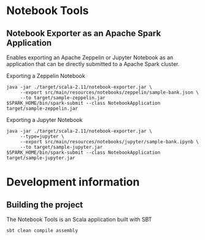 # Notebook Tools

## Notebook Exporter as an Apache Spark Application

Enables exporting an Apache Zeppelin or Jupyter Notebook as an application that can be directly submitted to a Apache Spark cluster.

Exporting a Zeppelin Notebook

```
java -jar ./target/scala-2.11/notebook-exporter.jar \
     --export src/main/resources/notebooks/zeppelin/sample-bank.json \
     --to target/sample-zeppelin.jar
$SPARK_HOME/bin/spark-submit --class NotebookApplication target/sample-zeppelin.jar
```

Exporting a Jupyter Notebook

```
java -jar ./target/scala-2.11/notebook-exporter.jar \
     --type=jupyter \
     --export src/main/resources/notebooks/jupyter/sample-bank.ipynb \
     --to target/sample-jupyter.jar
$SPARK_HOME/bin/spark-submit --class NotebookApplication target/sample-jupyter.jar
```


# Development information

## Building the project

The Notebook Tools is an Scala application built with SBT

```
sbt clean compile assembly
```